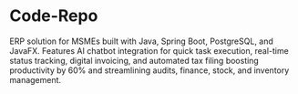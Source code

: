 # Code-Repo
ERP solution for MSMEs built with Java, Spring Boot, PostgreSQL, and JavaFX. Features AI chatbot integration for quick task execution, real-time status tracking, digital invoicing, and automated tax filing boosting productivity by 60% and streamlining audits, finance, stock, and inventory management.

